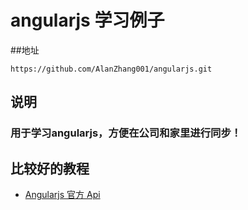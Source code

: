 # angularjs 学习例子

##地址　
```
https://github.com/AlanZhang001/angularjs.git
```

## 说明
### 用于学习angularjs，方便在公司和家里进行同步！

## 比较好的教程
- [Angularjs 官方 Api](https://docs.angularjs.org/api/ng)